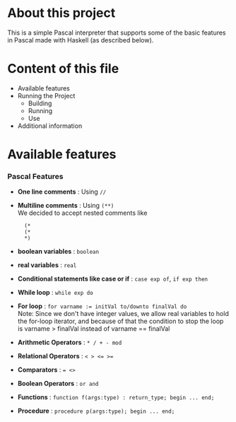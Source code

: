 About this project 
=====================
This is a simple Pascal interpreter that supports some of the basic features in Pascal made with Haskell (as described below). 

Content of this file
=====================
* Available features
* Running the Project
  * Building
  * Running
  * Use
* Additional information


Available features
====================
### Pascal Features ###

* **One line comments** : Using `//`
* **Multiline comments** : Using `(**)`  
  We decided to accept nested comments like  

        (*
        (*
        *)
* **boolean variables**  : `boolean`
* **real variables**  : `real`
* **Conditional statements like case or if** : `case exp of`, `if exp then`
* **While loop** : `while exp do`
* **For loop** : `for varname := initVal to/downto finalVal do`  
 Note: Since we don't have integer values, we allow real variables to hold the for-loop iterator, and because of that the condition to stop the loop is varname > finalVal instead of varname == finalVal
 * **Arithmetic Operators** : `* / + - mod`
 * **Relational Operators** : `< > <= >=`
 * **Comparators** : `= <>`
 * **Boolean Operators** : `or and`
 * **Functions** : `function f(args:type) : return_type; begin ... end;`
 * **Procedure** : `procedure p(args:type); begin ... end;`
 
